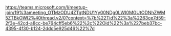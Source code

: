 https://teams.microsoft.com/l/meetup-join/19%3ameeting_OTMzODU4ZTgtNDU1Yy00NDg0LWI0MGUtODNhZWM5ZTBkOWI2%40thread.v2/0?context=%7b%22Tid%22%3a%2263ce7d59-2f3e-42cd-a8cc-be764cff5eb6%22%2c%22Oid%22%3a%227beb37bc-4395-4f30-b124-2ddc5e925d46%22%7d